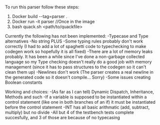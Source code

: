To run this parser follow these steps:
1) Docker build --tag=parser .
2) Docker run -it parser
//Once in the image
3) bash quack.sh <path/to/quackfile>


Currently the following has not been implemented:
    -Typecase and Type alternatives
    -No string PLUS
    -Some typing rules probably don't work correctly (I had to add a lot of spaghetti code to typechecking to make codegen work so hopefully it is all fixed)
    -There are a lot of memory leaks probably. It has been a while since I've done a non-garbage collected language so my Type checking doesn't really do a good job with memory management (since it has to pass structures to the codegen so it can't clean them up)
    -Newlines don't work (The parser creates a real newline in the generated code so it doesn't compile... Sorry)
    -Some issues creating Boolean constants

Working and choices:
    -(As far as I can tell) Dynamic Dispatch, Inheritance, Methods and such
    -If a variable is supposed to be instantiated within a control statement (like one in both branches of an if) it must be instantiated before the control statement
    -INT has all basic arithmatic (add, subtract, multiply) but no divide
    -All but 4 of the testbench tests complete succesfully, and 3 of those are because of no typecasing


